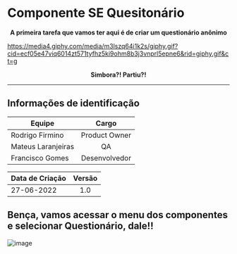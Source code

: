 # Componente SE Quesitonário


<p align = "center" size = '6'>
    <strong> A primeira tarefa que vamos ter aqui é de criar um questionário anônimo </strong> 
</p>

https://media4.giphy.com/media/m3lszq64i1k2s/giphy.gif?cid=ecf05e47viq6014zt571tyfhz5ki9ohm8b3j3vnprl5epne6&rid=giphy.gif&ct=g

<p align = "center">
    <strong> Simbora?! Partiu?! </strong> 
</p>


------------------------------------------------------------------

## Informações de identificação 
| Equipe   |      Cargo      |
|----------|:-------------:|
| Rodrigo Firmino |  Product Owner |
| Mateus Laranjeiras |    QA   |
| Francisco Gomes | Desenvolvedor |

|Data de Criação| Versão |
|----------|:-------------:|
|27-06-2022|1.0|





## Bença, vamos acessar o menu dos componentes e selecionar Questionário, dale!! 

![image](https://user-images.githubusercontent.com/95197081/175938989-c8674d4d-2c19-4b8b-a419-f3932def1f17.png)
